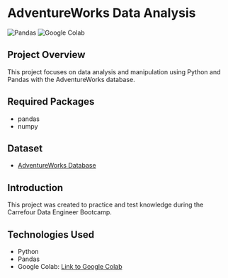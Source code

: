 # AdventureWorks Data Analysis

![Pandas](https://img.shields.io/badge/Pandas-Python%20Data%20Analysis%20Library-yellow)
![Google Colab](https://img.shields.io/badge/Google%20-Colab-blue)

## Project Overview

This project focuses on data analysis and manipulation using Python and Pandas with the AdventureWorks database.

## Required Packages

- pandas
- numpy

## Dataset

- [AdventureWorks Database](https://docs.microsoft.com/pt-br/sql/samples/)

## Introduction

This project was created to practice and test knowledge during the Carrefour Data Engineer Bootcamp.

## Technologies Used

- Python
- Pandas
- Google Colab: [Link to Google Colab](https://colab.research.google.com/notebooks/welcome.ipynb?hl=pt-BR)
